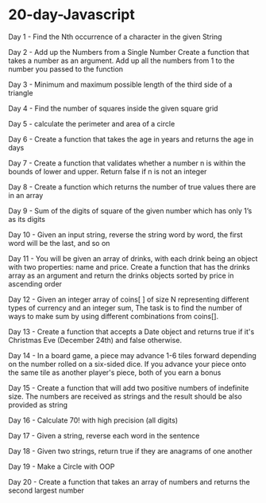 # 20-day-Javascript

Day 1 - Find the Nth occurrence of a character in the given String


Day 2 - Add up the Numbers from a Single Number
Create a function that takes a number as an argument.
Add up all the numbers from 1 to the number you passed to the function

Day 3 - Minimum and maximum possible length of the third side of a triangle

Day 4 - Find the number of squares inside the given square grid

Day 5 - calculate the perimeter and area of a circle

Day 6 - Create a function that takes the age in years and returns the age in days

Day 7 - Create a function that validates whether a number n is within the bounds of lower and upper. Return false if n is not an integer

Day 8 -  Create a function which returns the number of true values there are in an array

Day 9 - Sum of the digits of square of the given number which has only 1’s as its digits

Day 10 - Given an input string, reverse the string word by word, the first word will be the last, and so on

Day 11 - You will be given an array of drinks, with each drink being an object with two properties: name and price. Create a function that has the drinks array as an argument and return the drinks objects sorted by price in ascending order

Day 12 - Given an integer array of coins[ ] of size N representing different types of currency and an integer sum, The task is to find the number of ways to make sum by using different combinations from coins[]. 

Day 13 - Create a function that accepts a Date object and returns true if it's Christmas Eve (December 24th) and false otherwise. 

Day 14 - In a board game, a piece may advance 1-6 tiles forward depending on the number rolled on a six-sided dice. If you advance your piece onto the same tile as another player's piece, both of you earn a bonus

Day 15 - Create a function that will add two positive numbers of indefinite size. The numbers are received as strings and the result should be also provided as string

Day 16 - Calculate 70! with high precision (all digits)

Day 17 - Given a string, reverse each word in the sentence

Day 18 - Given two strings, return true if they are anagrams of one another

Day 19 - Make a Circle with OOP

Day 20 - Create a function that takes an array of numbers and returns the second largest number

